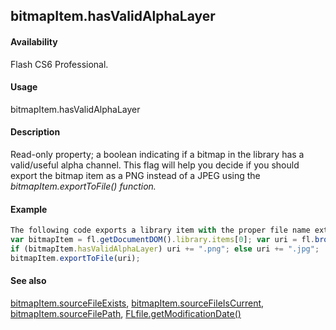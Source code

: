 ## bitmapItem.hasValidAlphaLayer

#### Availability

Flash CS6 Professional.

#### Usage

bitmapItem.hasValidAlphaLayer

#### Description

Read-only property; a boolean indicating if a bitmap in the library has a valid/useful alpha channel. This flag will help you decide if you should export the bitmap item as a PNG instead of a JPEG using the *bitmapItem.exportToFile() function.*

#### Example

```javascript
The following code exports a library item with the proper file name extension depending on whether it has a valid alpha layer.
var bitmapItem = fl.getDocumentDOM().library.items[0]; var uri = fl.browseForFileURI("open");
if (bitmapItem.hasValidAlphaLayer) uri += ".png"; else uri += ".jpg";
bitmapItem.exportToFile(uri);

```
#### See also

[bitmapItem.sourceFileExists](../BitmapItem_object/bitmapIte9.md), [bitmapItem.sourceFileIsCurrent](../BitmapItem_object/bitmapIt10.md), [bitmapItem.sourceFilePath](../BitmapItem_object/bitmapIt11.md), [FLfile.getModificationDate()](../FLfile_object/FLfile6.md)
